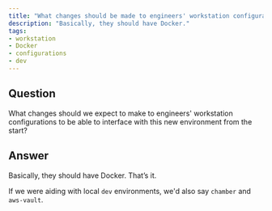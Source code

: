 ```yaml
---
title: "What changes should be made to engineers' workstation configurations?"
description: "Basically, they should have Docker."
tags:
- workstation
- Docker
- configurations
- dev
---
```


## Question

What changes should we expect to make to engineers' workstation configurations to be able to interface with this new environment from the start?


## Answer

Basically, they should have Docker. That’s it.

If we were aiding with local `dev` environments, we'd also say `chamber` and `aws-vault`.
